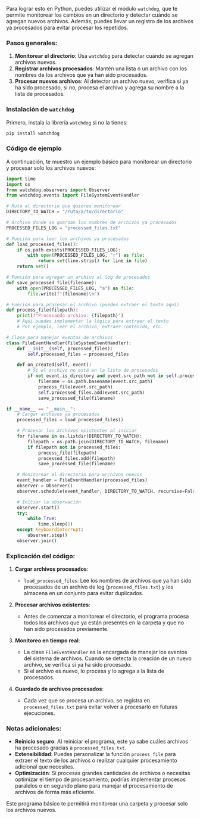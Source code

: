 Para lograr esto en Python, puedes utilizar el módulo `watchdog`, que te permite monitorear los cambios en un directorio y detectar cuándo se agregan nuevos archivos. Además, puedes llevar un registro de los archivos ya procesados para evitar procesar los repetidos.

### Pasos generales:
1. **Monitorear el directorio**: Usa `watchdog` para detectar cuándo se agregan archivos nuevos.
2. **Registrar archivos procesados**: Mantén una lista o un archivo con los nombres de los archivos que ya han sido procesados.
3. **Procesar nuevos archivos**: Al detectar un archivo nuevo, verifica si ya ha sido procesado, si no, procesa el archivo y agrega su nombre a la lista de procesados.

### Instalación de `watchdog`
Primero, instala la librería `watchdog` si no la tienes:
```bash
pip install watchdog
```

### Código de ejemplo
A continuación, te muestro un ejemplo básico para monitorear un directorio y procesar solo los archivos nuevos:

```python
import time
import os
from watchdog.observers import Observer
from watchdog.events import FileSystemEventHandler

# Ruta al directorio que quieres monitorear
DIRECTORY_TO_WATCH = "/ruta/a/tu/directorio"

# Archivo donde se guardan los nombres de archivos ya procesados
PROCESSED_FILES_LOG = "processed_files.txt"

# Función para leer los archivos ya procesados
def load_processed_files():
    if os.path.exists(PROCESSED_FILES_LOG):
        with open(PROCESSED_FILES_LOG, "r") as file:
            return set(line.strip() for line in file)
    return set()

# Función para agregar un archivo al log de procesados
def save_processed_file(filename):
    with open(PROCESSED_FILES_LOG, "a") as file:
        file.write(f"{filename}\n")

# Función para procesar el archivo (puedes extraer el texto aquí)
def process_file(filepath):
    print(f"Procesando archivo: {filepath}")
    # Aquí puedes implementar la lógica para extraer el texto
    # Por ejemplo, leer el archivo, extraer contenido, etc.

# Clase para manejar eventos de archivos
class FileEventHandler(FileSystemEventHandler):
    def __init__(self, processed_files):
        self.processed_files = processed_files

    def on_created(self, event):
        # Si el archivo no está en la lista de procesados
        if not event.is_directory and event.src_path not in self.processed_files:
            filename = os.path.basename(event.src_path)
            process_file(event.src_path)
            self.processed_files.add(event.src_path)
            save_processed_file(filename)

if __name__ == "__main__":
    # Cargar archivos ya procesados
    processed_files = load_processed_files()

    # Procesar los archivos existentes al iniciar
    for filename in os.listdir(DIRECTORY_TO_WATCH):
        filepath = os.path.join(DIRECTORY_TO_WATCH, filename)
        if filepath not in processed_files:
            process_file(filepath)
            processed_files.add(filepath)
            save_processed_file(filename)

    # Monitorear el directorio para archivos nuevos
    event_handler = FileEventHandler(processed_files)
    observer = Observer()
    observer.schedule(event_handler, DIRECTORY_TO_WATCH, recursive=False)

    # Iniciar la observación
    observer.start()
    try:
        while True:
            time.sleep(1)
    except KeyboardInterrupt:
        observer.stop()
    observer.join()
```

### Explicación del código:

1. **Cargar archivos procesados**:
   - `load_processed_files`: Lee los nombres de archivos que ya han sido procesados de un archivo de log (`processed_files.txt`) y los almacena en un conjunto para evitar duplicados.

2. **Procesar archivos existentes**:
   - Antes de comenzar a monitorear el directorio, el programa procesa todos los archivos que ya están presentes en la carpeta y que no han sido procesados previamente.

3. **Monitoreo en tiempo real**:
   - La clase `FileEventHandler` es la encargada de manejar los eventos del sistema de archivos. Cuando se detecta la creación de un nuevo archivo, se verifica si ya ha sido procesado.
   - Si el archivo es nuevo, lo procesa y lo agrega a la lista de procesados.

4. **Guardado de archivos procesados**:
   - Cada vez que se procesa un archivo, se registra en `processed_files.txt` para evitar volver a procesarlo en futuras ejecuciones.

### Notas adicionales:
- **Reinicio seguro**: Al reiniciar el programa, este ya sabe cuáles archivos ha procesado gracias a `processed_files.txt`.
- **Extensibilidad**: Puedes personalizar la función `process_file` para extraer el texto de los archivos o realizar cualquier procesamiento adicional que necesites.
- **Optimización**: Si procesas grandes cantidades de archivos o necesitas optimizar el tiempo de procesamiento, podrías implementar procesos paralelos o en segundo plano para manejar el procesamiento de archivos de forma más eficiente.

Este programa básico te permitirá monitorear una carpeta y procesar solo los archivos nuevos.